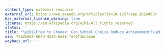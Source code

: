 ```yaml
---
content_type: external-resource
external_url: https://www.aeaweb.org/articles?id=10.1257/app.20160634
has_external_license_warning: true
license: https://en.wikipedia.org/wiki/All_rights_reserved
status: ''
title: "\u201CFree to Choose: Can School Choice Reduce Achievement?\u201D"
uid: 78a25e8f-604d-4814-be21-fec0f16caeae
wayback_url: ''
---
```


